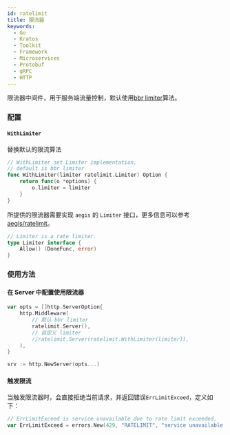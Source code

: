 ```yaml
---
id: ratelimit
title: 限流器
keywords:
  - Go
  - Kratos
  - Toolkit
  - Framework
  - Microservices
  - Protobuf
  - gRPC
  - HTTP
---
```


限流器中间件，用于服务端流量控制，默认使用[bbr limiter](https://github.com/go-kratos/aegis/tree/main/ratelimit/bbr)算法。

### 配置

#### `WithLimiter`

替换默认的限流算法

```go
// WithLimiter set Limiter implementation,
// default is bbr limiter
func WithLimiter(limiter ratelimit.Limiter) Option {
    return func(o *options) {
        o.limiter = limiter
    }
}
```

所提供的限流器需要实现 `aegis` 的 `Limiter` 接口，更多信息可以参考[aegis/ratelimit](https://github.com/go-kratos/aegis/blob/main/ratelimit/ratelimit.go)。

```go
// Limiter is a rate limiter.
type Limiter interface {
    Allow() (DoneFunc, error)
}
```

### 使用方法

#### 在 Server 中配置使用限流器

```go
var opts = []http.ServerOption{
    http.Middleware(
        // 默认 bbr limiter
        ratelimit.Server(),
        // 自定义 limiter
        //ratelimit.Server(ratelimit.WithLimiter(limiter)),
    ),
}

srv := http.NewServer(opts...)
```

#### 触发限流

当触发限流器时，会直接拒绝当前请求，并返回错误`ErrLimitExceed`，定义如下：

```go
// ErrLimitExceed is service unavailable due to rate limit exceeded.
var ErrLimitExceed = errors.New(429, "RATELIMIT", "service unavailable due to rate limit exceeded")
```

